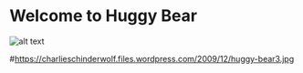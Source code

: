 # Welcome to Huggy Bear

 
![alt text][logo]

 [logo]:  https://www.pinterest.com/pin/391883605047613616
 
 #https://charlieschinderwolf.files.wordpress.com/2009/12/huggy-bear3.jpg
